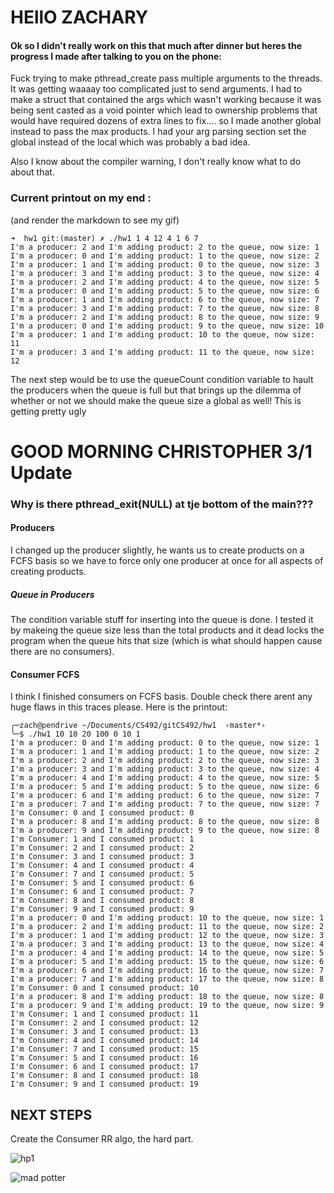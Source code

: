 # HEllO ZACHARY

#### Ok so I didn't really work on this that much after dinner but heres the progress I made after talking to you on the phone:

Fuck trying to make pthread_create pass multiple arguments to the threads. It was getting waaaay too complicated just to send arguments. I had to make a struct that contained the args which wasn't working because it was being sent casted as a void pointer which lead to ownership problems that would have required dozens of extra lines to fix.... so I made another global instead to pass the max products. I had your arg parsing section set the global instead of the local which was probably a bad idea.

Also I know about the compiler warning, I don't really know what to do about that.



### Current printout on my end :

(and render the markdown to see my gif)
~~~
➜  hw1 git:(master) ✗ ./hw1 1 4 12 4 1 6 7
I'm a producer: 2 and I'm adding product: 2 to the queue, now size: 1
I'm a producer: 0 and I'm adding product: 1 to the queue, now size: 2
I'm a producer: 1 and I'm adding product: 0 to the queue, now size: 3
I'm a producer: 3 and I'm adding product: 3 to the queue, now size: 4
I'm a producer: 2 and I'm adding product: 4 to the queue, now size: 5
I'm a producer: 0 and I'm adding product: 5 to the queue, now size: 6
I'm a producer: 1 and I'm adding product: 6 to the queue, now size: 7
I'm a producer: 3 and I'm adding product: 7 to the queue, now size: 8
I'm a producer: 2 and I'm adding product: 8 to the queue, now size: 9
I'm a producer: 0 and I'm adding product: 9 to the queue, now size: 10
I'm a producer: 1 and I'm adding product: 10 to the queue, now size: 11
I'm a producer: 3 and I'm adding product: 11 to the queue, now size: 12
~~~

The next step would be to use the queueCount condition variable to hault the producers when the queue is full but that brings up the dilemma of whether or not we should make the queue size a global as well! This is getting pretty ugly


# GOOD MORNING CHRISTOPHER 3/1 Update

### Why is there pthread_exit(NULL) at tje bottom of the main???

#### Producers
I changed up the producer slightly, he wants us to create products on a FCFS basis so we have to force only one producer at once for all aspects of creating products.
##### Queue in Producers
The condition variable stuff for inserting into the queue is done. I tested it by makeing the queue size less than the total products and it dead locks the program when the queue hits that size (which is what should happen cause there are no consumers).

#### Consumer FCFS
I think I finished consumers on FCFS basis. Double check there arent any huge flaws in this traces please. Here is the printout:
~~~
╭─zach@pendrive ~/Documents/CS492/gitCS492/hw1  ‹master*›
╰─$ ./hw1 10 10 20 100 0 10 1
I'm a producer: 0 and I'm adding product: 0 to the queue, now size: 1
I'm a producer: 1 and I'm adding product: 1 to the queue, now size: 2
I'm a producer: 2 and I'm adding product: 2 to the queue, now size: 3
I'm a producer: 3 and I'm adding product: 3 to the queue, now size: 4
I'm a producer: 4 and I'm adding product: 4 to the queue, now size: 5
I'm a producer: 5 and I'm adding product: 5 to the queue, now size: 6
I'm a producer: 6 and I'm adding product: 6 to the queue, now size: 7
I'm a producer: 7 and I'm adding product: 7 to the queue, now size: 7
I'm Consumer: 0 and I consumed product: 0
I'm a producer: 8 and I'm adding product: 8 to the queue, now size: 8
I'm a producer: 9 and I'm adding product: 9 to the queue, now size: 8
I'm Consumer: 1 and I consumed product: 1
I'm Consumer: 2 and I consumed product: 2
I'm Consumer: 3 and I consumed product: 3
I'm Consumer: 4 and I consumed product: 4
I'm Consumer: 7 and I consumed product: 5
I'm Consumer: 5 and I consumed product: 6
I'm Consumer: 6 and I consumed product: 7
I'm Consumer: 8 and I consumed product: 8
I'm Consumer: 9 and I consumed product: 9
I'm a producer: 0 and I'm adding product: 10 to the queue, now size: 1
I'm a producer: 2 and I'm adding product: 11 to the queue, now size: 2
I'm a producer: 1 and I'm adding product: 12 to the queue, now size: 3
I'm a producer: 3 and I'm adding product: 13 to the queue, now size: 4
I'm a producer: 4 and I'm adding product: 14 to the queue, now size: 5
I'm a producer: 5 and I'm adding product: 15 to the queue, now size: 6
I'm a producer: 6 and I'm adding product: 16 to the queue, now size: 7
I'm a producer: 7 and I'm adding product: 17 to the queue, now size: 8
I'm Consumer: 0 and I consumed product: 10
I'm a producer: 8 and I'm adding product: 18 to the queue, now size: 8
I'm a producer: 9 and I'm adding product: 19 to the queue, now size: 9
I'm Consumer: 1 and I consumed product: 11
I'm Consumer: 2 and I consumed product: 12
I'm Consumer: 3 and I consumed product: 13
I'm Consumer: 4 and I consumed product: 14
I'm Consumer: 7 and I consumed product: 15
I'm Consumer: 5 and I consumed product: 16
I'm Consumer: 6 and I consumed product: 17
I'm Consumer: 8 and I consumed product: 18
I'm Consumer: 9 and I consumed product: 19
~~~

## NEXT STEPS
Create the Consumer RR algo, the hard part.

![hp1](https://media.giphy.com/media/Cipj5jNsyTcxG/giphy.gif)

![mad potter](https://media.giphy.com/media/FWankyZyB90Ji/giphy.gif)
